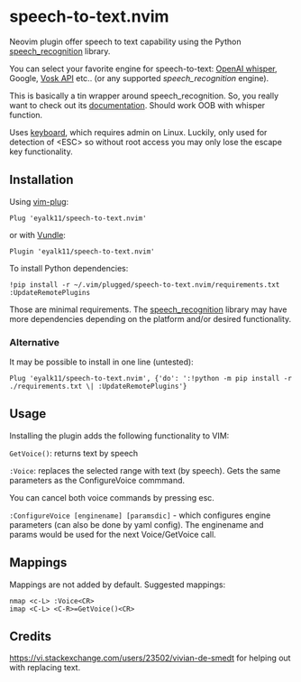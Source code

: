 # speech-to-text.nvim
Neovim plugin offer speech to text capability using the Python
[speech_recognition](https://github.com/Uberi/speech_recognition) library.

You can select your favorite engine for speech-to-text:
[OpenAI whisper](https://github.com/openai/whisper), Google, [Vosk
API](https://github.com/alphacep/vosk-api/) etc.. (or any supported
*speech_recognition* engine).

This is basically a tin wrapper around speech_recognition. So, you really want
to check out its
[documentation](https://github.com/Uberi/speech_recognition#readme). Should
work OOB with whisper function. 

Uses [keyboard](https://pypi.org/project/keyboard/), which requires admin on
Linux. Luckily, only used for detection of \<ESC\> so without root access you may
only lose the escape key functionality.

## Installation

Using [vim-plug](https://github.com/junegunn/vim-plug):
```
Plug 'eyalk11/speech-to-text.nvim'
```
or with [Vundle](https://github.com/VundleVim/Vundle.vim):
```
Plugin 'eyalk11/speech-to-text.nvim'
```


To install Python dependencies:
```
!pip install -r ~/.vim/plugged/speech-to-text.nvim/requirements.txt
:UpdateRemotePlugins
```
Those are minimal requirements. The
[speech_recognition](https://github.com/Uberi/speech_recognition) library may
have more dependencies depending on the platform and/or desired functionality.

### Alternative 

It may be possible to install in one line (untested):
```
Plug 'eyalk11/speech-to-text.nvim', {'do': ':!python -m pip install -r ./requirements.txt \| :UpdateRemotePlugins'}
```

## Usage

Installing the plugin adds the following functionality to VIM:

`GetVoice()`: returns text by speech

`:Voice`: replaces the selected range with text (by speech). Gets the same parameters as the ConfigureVoice commmand. 

You can cancel both voice commands by pressing esc.

`:ConfigureVoice [enginename] [paramsdic]` - which configures engine parameters (can also be done by yaml config). 
The enginename and params would be used for the next Voice/GetVoice call. 

## Mappings

Mappings are not added by default. Suggested mappings:
```
nmap <c-L> :Voice<CR>
imap <C-L> <C-R>=GetVoice()<CR>
```

## Credits

https://vi.stackexchange.com/users/23502/vivian-de-smedt for helping out with replacing text. 

